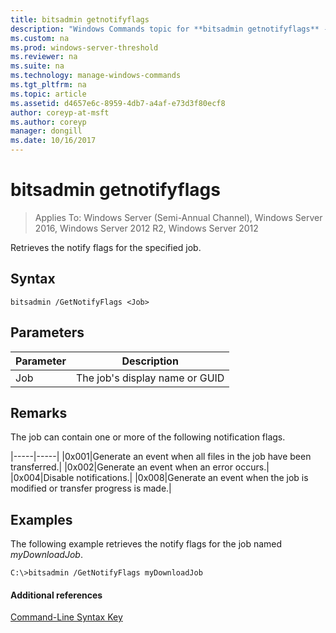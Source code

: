 ```yaml
---
title: bitsadmin getnotifyflags
description: "Windows Commands topic for **bitsadmin getnotifyflags** - Retrieves the notify flags for the specified job."
ms.custom: na
ms.prod: windows-server-threshold
ms.reviewer: na
ms.suite: na
ms.technology: manage-windows-commands
ms.tgt_pltfrm: na
ms.topic: article
ms.assetid: d4657e6c-8959-4db7-a4af-e73d3f80ecf8
author: coreyp-at-msft
ms.author: coreyp
manager: dongill
ms.date: 10/16/2017
---
```


# bitsadmin getnotifyflags

> Applies To: Windows Server (Semi-Annual Channel), Windows Server 2016, Windows Server 2012 R2, Windows Server 2012

Retrieves the notify flags for the specified job.

## Syntax

```
bitsadmin /GetNotifyFlags <Job>
```

## Parameters

|Parameter|Description|
|---------|-----------|
|Job|The job's display name or GUID|

## Remarks

The job can contain one or more of the following notification flags.

|-----|-----|
|0x001|Generate an event when all files in the job have been transferred.|
|0x002|Generate an event when an error occurs.|
|0x004|Disable notifications.|
|0x008|Generate an event when the job is modified or transfer progress is made.|

## <a name="BKMK_examples"></a>Examples

The following example retrieves the notify flags for the job named *myDownloadJob*.
```
C:\>bitsadmin /GetNotifyFlags myDownloadJob
```

#### Additional references

[Command-Line Syntax Key](command-line-syntax-key.md)